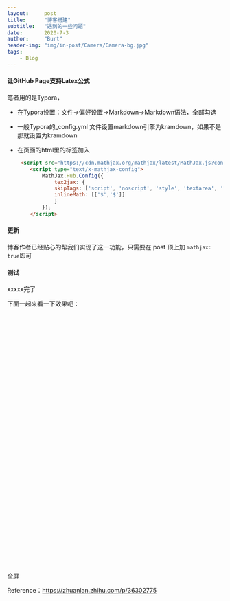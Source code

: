 ```yaml
---
layout:     post
title:      "博客搭建"
subtitle:   "遇到的一些问题"
date:       2020-7-3
author:     "Burt"
header-img: "img/in-post/Camera/Camera-bg.jpg"
tags:
    - Blog
---
```



#### 让GitHub Page支持Latex公式

笔者用的是Typora，

- 在Typora设置：文件→偏好设置→Markdown→Markdown语法，全部勾选

- 一般Typora的_config.yml 文件设置markdown引擎为kramdown，如果不是那就设置为kramdown

- 在页面的html里的<head>标签加入

  ```html
   <script src="https://cdn.mathjax.org/mathjax/latest/MathJax.js?config=TeX-AMS-MML_HTMLorMML" type="text/javascript"></script>
      <script type="text/x-mathjax-config">
          MathJax.Hub.Config({
              tex2jax: {
              skipTags: ['script', 'noscript', 'style', 'textarea', 'pre'],
              inlineMath: [['$','$']]
              }
          });
      </script>
  ```



#### 更新

博客作者已经贴心的帮我们实现了这一功能，只需要在 post 顶上加 `mathjax: true`即可



#### 测试

xxxxx完了

下面一起来看一下效果吧：
<html lang="en-us">

  <head>
    <meta charset="utf-8">
    <meta http-equiv="Content-Type" content="text/html; charset=utf-8">
    <title>Unity3D 俄罗斯方块游戏</title>
    <link rel="shortcut icon" href="/assets/Game/Game_Tetris/TemplateData/favicon.ico">
    <link rel="stylesheet" href="/assets/Game/Game_Tetris/TemplateData/style.css">
    <script src="/assets/Game/Game_Tetris/TemplateData/UnityProgress.js"></script>  
    <script src="/assets/Game/Game_Tetris/Build/UnityLoader.js"></script>
    <script>
      var unityInstance = UnityLoader.instantiate("gameContainer", "/assets/Game/Game_Tetris/Build/Game_Tetris.json", {onProgress: UnityProgress});
        function changeSceneName(){
         unityInstance.SendMessage("SceneManager","setSceneName","RimLight_Lambert");
      }
    </script>
  </head>
  <body>
    <div class="webgl-content">
      <div id="gameContainer" style="width: 960px; height: 600px"></div>
      <div class="footer">
        <div class="webgl-logo"></div>
        <div class="fullscreen" onclick="gameInstance.SetFullscreen(1)"></div>
        <div class="title">全屏</div>
      </div>
    </div>


  </body>
</html>


Reference：https://zhuanlan.zhihu.com/p/36302775

